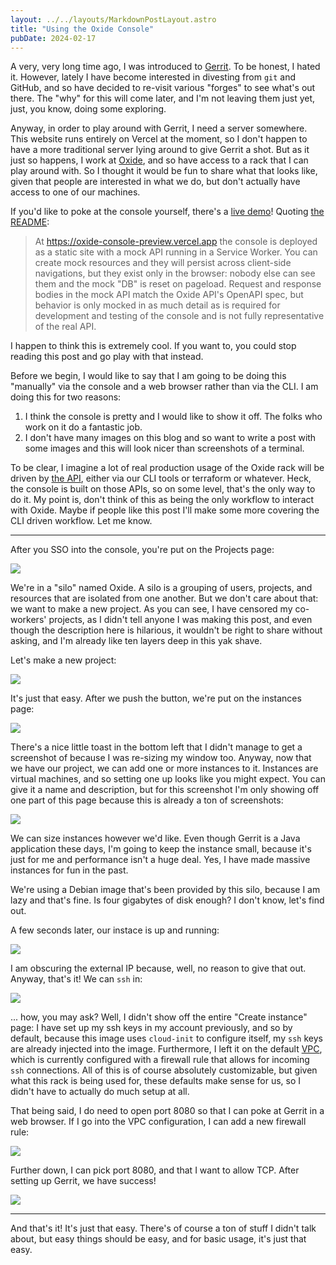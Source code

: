 ```yaml
---
layout: ../../layouts/MarkdownPostLayout.astro
title: "Using the Oxide Console"
pubDate: 2024-02-17
---
```


A very, very long time ago, I was introduced to [Gerrit][gerrit]. To be honest,
I hated it. However, lately I have become interested in divesting from
`git` and GitHub, and so have decided to re-visit various "forges" to see what's
out there. The "why" for this will come later, and I'm not leaving them just yet,
just, you know, doing some exploring.

Anyway, in order to play around with Gerrit, I need a server somewhere. This
website runs entirely on Vercel at the moment, so I don't happen to have a
more traditional server lying around to give Gerrit a shot. But as it just so
happens, I work at [Oxide][oxide], and so have access to a rack that I can play
around with. So I thought it would be fun to share what that looks like, given
that people are interested in what we do, but don't actually have access to
one of our machines. 

If you'd like to poke at the console yourself, there's a [live demo][live-demo]!
Quoting [the README][console-readme]:

> At https://oxide-console-preview.vercel.app the console is deployed as a
> static site with a mock API running in a Service Worker. You can create mock
> resources and they will persist across client-side navigations, but they exist
> only in the browser: nobody else can see them and the mock "DB" is reset on
> pageload. Request and response bodies in the mock API match the Oxide API's
> OpenAPI spec, but behavior is only mocked in as much detail as is required for
> development and testing of the console and is not fully representative of the
> real API.

I happen to think this is extremely cool. If you want to, you could stop reading
this post and go play with that instead.

Before we begin, I would like to say that I am going to be doing this "manually"
via the console and a web browser rather than via the CLI. I am doing this for
two reasons:

1. I think the console is pretty and I would like to show it off. The folks who
   work on it do a fantastic job.
2. I don't have many images on this blog and so want to write a post with some
   images and this will look nicer than screenshots of a terminal.

To be clear, I imagine a lot of real production usage of the Oxide rack will be
driven by [the API][oxide-api], either via our CLI tools or terraform or
whatever. Heck, the console is built on those APIs, so on some level, that's the
only way to do it. My point is, don't think of this as being the only workflow
to interact with Oxide. Maybe if people like this post I'll make some more
covering the CLI driven workflow. Let me know.

--------

After you SSO into the console, you're put on the Projects page:

<img src="../img/2024-02-17/projects.png">

We're in a "silo" named Oxide. A silo is a grouping of users, projects, and
resources that are isolated from one another. But we don't care about that:
we want to make a new project. As you can see, I have censored my co-workers'
projects, as I didn't tell anyone I was making this post, and even though
the description here is hilarious, it wouldn't be right to share without asking,
and I'm already like ten layers deep in this yak shave.

Let's make a new project:

<img src="../img/2024-02-17/new-project.png">

It's just that easy. After we push the button, we're put on the instances page:

<img src="../img/2024-02-17/instances.png">

There's a nice little toast in the bottom left that I didn't manage to get a
screenshot of because I was re-sizing my window too. Anyway, now that we have
our project, we can add one or more instances to it. Instances are virtual
machines, and so setting one up looks like you might expect. You can give it
a name and description, but for this screenshot I'm only showing off one part
of this page because this is already a ton of screenshots:

<img src="../img/2024-02-17/create-instance.png">

We can size instances however we'd like. Even though Gerrit is a Java
application these days, I'm going to keep the instance small, because it's just
for me and performance isn't a huge deal. Yes, I have made massive instances for
fun in the past.

We're using a Debian image that's been provided by this silo, because I am lazy
and that's fine. Is four gigabytes of disk enough? I don't know, let's find out.

A few seconds later, our instace is up and running:

<img src="../img/2024-02-17/instance.png">

I am obscuring the external IP because, well, no reason to give that out.
Anyway, that's it! We can `ssh` in:

<img src="../img/2024-02-17/login.png">

... how, you may ask? Well, I didn't show off the entire "Create instance" page:
I have set up my ssh keys in my account previously, and so by default, because
this image uses `cloud-init` to configure itself, my `ssh` keys are already
injected into the image. Furthermore, I left it on the default [VPC][vpc], which
is currently configured with a firewall rule that allows for incoming `ssh`
connections. All of this is of course absolutely customizable, but given what
this rack is being used for, these defaults make sense for us, so I didn't have
to actually do much setup at all.

That being said, I do need to open port 8080 so that I can poke at Gerrit in
a web browser. If I go into the VPC configuration, I can add a new firewall rule:

<img src="../img/2024-02-17/add-firewall-rule.png">

Further down, I can pick port 8080, and that I want to allow TCP. After setting
up Gerrit, we have success!

<img src="../img/2024-02-17/success.png">

------

And that's it! It's just that easy. There's of course a ton of stuff I didn't
talk about, but easy things should be easy, and for basic usage, it's just that
easy.

[gerrit]: https://en.wikipedia.org/wiki/Gerrit_(software)
[oxide]: https://oxide.computer/
[live-demo]: https://oxide-console-preview.vercel.app/
[console-readme]: https://github.com/oxidecomputer/console?tab=readme-ov-file#live-demo
[oxide-api]: https://docs.oxide.computer/guides/introduction#_overview
[vpc]: https://en.wikipedia.org/wiki/Virtual_private_cloud
